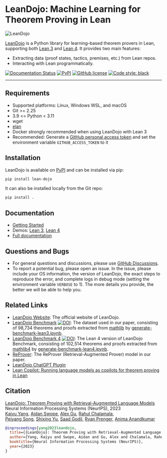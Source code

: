 LeanDojo: Machine Learning for Theorem Proving in Lean
======================================================

![LeanDojo](https://github.com/lean-dojo/LeanDojo/blob/main/images/LeanDojo.jpg)

[LeanDojo](https://leandojo.org/) is a Python library for learning–based theorem provers in Lean, supporting both [Lean 3](https://github.com/leanprover-community/lean) and [Lean 4](https://leanprover.github.io/). It provides two main features:

* Extracting data (proof states, tactics, premises, etc.) from Lean repos.
* Interacting with Lean programmatically.


[![Documentation Status](https://readthedocs.org/projects/leandojo/badge/?version=latest)](https://leandojo.readthedocs.io/en/latest/?badge=latest) [![PyPI](https://img.shields.io/pypi/v/lean-dojo)](https://pypi.org/project/lean-dojo/) [![GitHub license](https://img.shields.io/github/license/lean-dojo/LeanDojo)](https://github.com/lean-dojo/LeanDojo/blob/main/LICENSE) [![Code style: black](https://img.shields.io/badge/code%20style-black-000000.svg)](https://github.com/psf/black) 

______________________________________________________________________

## Requirements

* Supported platforms: Linux, Windows WSL, and macOS
* Git >= 2.25
* 3.9 <= Python < 3.11
* wget
* [elan](https://github.com/leanprover/elan)
* Docker strongly recommended when using LeanDojo with Lean 3
* Recommended: Generate a [GitHub personal access token](https://docs.github.com/en/authentication/keeping-your-account-and-data-secure/managing-your-personal-access-tokens#personal-access-tokens-classic) and set the environment variable `GITHUB_ACCESS_TOKEN` to it


## Installation

LeanDojo is available on [PyPI](https://pypi.org/project/lean-dojo/) and can be installed via pip:
```bash
pip install lean-dojo
```

It can also be installed locally from the Git repo:
```bash
pip install .
```


## Documentation

* [Getting Started](https://leandojo.readthedocs.io/en/latest/getting-started.html)
* Demos: [Lean 3](https://github.com/lean-dojo/LeanDojo/blob/main/scripts/demo-lean3.ipynb), [Lean 4](https://github.com/lean-dojo/LeanDojo/blob/main/scripts/demo-lean4.ipynb)
* [Full documentation](https://leandojo.readthedocs.io/en/latest/index.html)


## Questions and Bugs

* For general questions and discussions, please use [GitHub Discussions](https://github.com/lean-dojo/LeanDojo/discussions).  
* To report a potential bug, please open an issue. In the issue, please include your OS information, the version of LeanDojo, the exact steps to reproduce the error, and complete logs in debug mode (setting the environment variable `VERBOSE` to 1). The more details you provide, the better we will be able to help you. 


## Related Links

* [LeanDojo Website](https://leandojo.org/): The official website of LeanDojo.
* [LeanDojo Benchmark](https://doi.org/10.5281/zenodo.8016385) [![DOI](https://zenodo.org/badge/DOI/10.5281/zenodo.8016385.svg)](https://doi.org/10.5281/zenodo.8016385): The dataset used in our paper, consisting of 98,734 theorems and proofs extracted from [mathlib](https://github.com/leanprover-community/mathlib/commits/19c869efa56bbb8b500f2724c0b77261edbfa28c) by [generate-benchmark-lean3.ipynb](./scripts/generate-benchmark-lean3.ipynb). 
* [LeanDojo Benchmark 4](https://doi.org/10.5281/zenodo.8040109) [![DOI](https://zenodo.org/badge/DOI/10.5281/zenodo.8040109.svg)](https://doi.org/10.5281/zenodo.8040109): The Lean 4 version of LeanDojo Benchmark, consisting of 102,514 theorems and proofs extracted from [mathlib4](https://github.com/leanprover-community/mathlib4/commit/3ce43c18f614b76e161f911b75a3e1ef641620ff) by [generate-benchmark-lean4.ipynb](./scripts/generate-benchmark-lean4.ipynb).
* [ReProver](https://github.com/lean-dojo/ReProver): The ReProver (Retrieval-Augmented Prover) model in our paper.
* [LeanDojo ChatGPT Plugin](https://github.com/lean-dojo/LeanDojoChatGPT)
* [Lean Copilot: Running language models as copilots for theorem proving in Lean](https://github.com/lean-dojo/LeanCopilot)

## Citation

[LeanDojo: Theorem Proving with Retrieval-Augmented Language Models](https://leandojo.org/)      
Neural Information Processing Systems (NeurIPS), 2023  
[Kaiyu Yang](https://yangky11.github.io/), [Aidan Swope](https://aidanswope.com/about), [Alex Gu](https://minimario.github.io/), [Rahul Chalamala](https://rchalamala.github.io/),  
[Peiyang Song](https://peiyang-song.github.io/), [Shixing Yu](https://billysx.github.io/), [Saad Godil](https://www.linkedin.com/in/saad-godil-9728353/), [Ryan Prenger](https://www.linkedin.com/in/ryan-prenger-18797ba1/), [Anima Anandkumar](http://tensorlab.cms.caltech.edu/users/anima/)

```bibtex
@inproceedings{yang2023leandojo,
  title={{LeanDojo}: Theorem Proving with Retrieval-Augmented Language Models},
  author={Yang, Kaiyu and Swope, Aidan and Gu, Alex and Chalamala, Rahul and Song, Peiyang and Yu, Shixing and Godil, Saad and Prenger, Ryan and Anandkumar, Anima},
  booktitle={Neural Information Processing Systems (NeurIPS)},
  year={2023}
}
```
